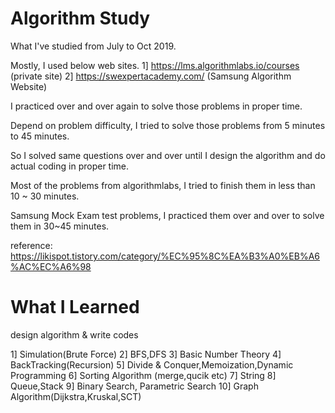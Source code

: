 # Algorithm Study

What I've studied from July to Oct 2019.

Mostly, I used below web sites.
1] https://lms.algorithmlabs.io/courses (private site)
2] https://swexpertacademy.com/ (Samsung Algorithm Website) 

I practiced over and over again to solve those problems in proper time.

Depend on problem difficulty, I tried to solve those problems from 5 minutes to 45 minutes.

So I solved same questions over and over until I design the algorithm and do actual coding in proper time.

Most of the problems from algorithmlabs, I tried to finish them in less than 10 ~ 30 minutes.

Samsung Mock Exam test problems, I practiced them over and over to solve them in 30~45 minutes.

reference: https://likispot.tistory.com/category/%EC%95%8C%EA%B3%A0%EB%A6%AC%EC%A6%98

# What I Learned

design algorithm & write codes

1] Simulation(Brute Force)
2] BFS,DFS
3] Basic Number Theory
4] BackTracking(Recursion)
5] Divide & Conquer,Memoization,Dynamic Programming
6] Sorting Algorithm (merge,qucik etc)
7] String
8] Queue,Stack
9] Binary Search, Parametric Search
10] Graph Algorithm(Dijkstra,Kruskal,SCT)
